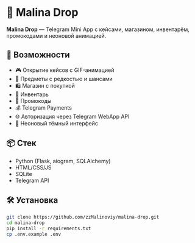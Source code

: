 # 🍇 Malina Drop

**Malina Drop** — Telegram Mini App с кейсами, магазином, инвентарём, промокодами и неоновой анимацией.

## 🚀 Возможности

- 🎮 Открытие кейсов с GIF-анимацией
- 🧃 Предметы с редкостью и шансами
- 🛍️ Магазин с покупкой
- 🎒 Инвентарь
- 🎁 Промокоды
- 💰 Telegram Payments
- 🌐 Авторизация через Telegram WebApp API
- 🌙 Неоновый тёмный интерфейс

## 📦 Стек

- Python (Flask, aiogram, SQLAlchemy)
- HTML/CSS/JS
- SQLite
- Telegram API

## 🛠️ Установка

```bash
git clone https://github.com/zzMalinoviy/malina-drop.git
cd malina-drop
pip install -r requirements.txt
cp .env.example .env
